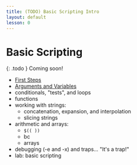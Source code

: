```yaml
---
title: (TODO) Basic Scripting Intro
layout: default
lesson: 0
---
```

# Basic Scripting

{: .todo }
Coming soon!

- [First Steps](./01_first-steps)
- [Arguments and Variables](./02_arguments_and_variables)
- conditionals, "tests", and loops
- functions
- working with strings:
  * concatenation, expansion, and interpolation
  * slicing strings
- arithmetic and arrays:
  * `$(( ))`
  * bc
  * arrays
- debugging (-e and -x) and traps... "It's a trap!"
- lab: basic scripting
